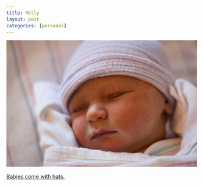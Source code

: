```yaml
--- 
title: Molly
layout: post
categories: [personal]
---
```

<div class="flickr-frame"><a href="http://www.flickr.com/photos/downtree/5240787013/"><img src="/images/molly_with_hat.jpg" class="flickr-photo" /></a>
</div>

<a href="http://www.youtube.com/watch?v=Uk8akSWz2xc">Babies come with hats.</a>